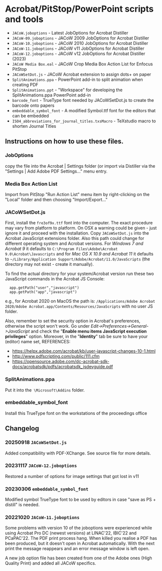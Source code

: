 # Acrobat/PitStop/PowerPoint scripts and tools

* `JACoW.joboptions`       - Latest JobOptions for Acrobat Distiller
* `JACoW-09.joboptions`    - JACoW 2009 JobOptions for Acrobat Distiller
* `JACoW-10.joboptions`    - JACoW 2010 JobOptions for Acrobat Distiller
* `JACoW-11.joboptions`    - JACoW v11  JobOptions for Acrobat Distiller
* `JACoW-12.joboptions`    - JACoW v12  JobOptions for Acrobat Distiller (2023)
* `JACoW Media Box.eal`    - JACoW Crop Media Box Action List for Enfocus PitStop
* `JACoWSetDot.js`         - JACoW Acrobat extension to assign dots+ on paper
* `SplitAnimations.ppa`    - PowerPoint add-in to split animation when creating PDF
* `SplitAnimations.ppt`    - "Workspace" for developing the SplitAnimations.ppa PowerPoint add-in
* `barcode_font`           - TrueType font needed by JACoWSetDot.js to create the barcode onto papers
* `embeddable_symbol_font` - A modified Symbol.ttf font for the editors that can be embedded
* `ISO4_abbreviations_for_journal_titles.txsMacro` - TeXstudio macro to shorten Journal Titles

## Instructions on how to use these files.

### JobOptions

copy the file into the Acrobat | Settings folder (or import via Distiller
via the "Settings | Add Adobe PDF Settings..." menu entry.

### Media Box Action List

Import from PitStop "Run Action List" menu item by right-clicking on the "Local"
folder and then choosing "Import/Export..."

### JACoWSetDot.js

First, install the `fre3of9x.ttf` font into the computer. The exact procedure
may vary from platform to platform. On OSX a warning could be given - just ignore 
it and proceed with the installation.
Copy `JACoWSetDot.js` into the Acrobat JavaScript extensions folder. 
Also this path could change for different operating system and Acrobat versions.
For *Windows 7 and Acrobat 9* it defaults to 
  `C:\Program Files\Adobe\Acrobat 9.0\Acrobat\Javascripts`
and for *Mac OS X 10.9 and Acrobat 11* it defaults to 
  `~/Library/Application Support/Adobe/Acrobat/11.0/JavaScripts`
(the directory may not exist - create it manually).

To find the actual directory for your system/Acrobat version run these two
JavaScript commands in the Acrobat JS Console:

```
  app.getPath("user","javascript")
  app.getPath("app","javascript")
```

e.g., for Acrobat 2020 on MacOS the path is:
`/Applications/Adobe Acrobat 2020/Adobe Acrobat.app/Contents/Resources/JavaScripts`
with no user JS folder.

Also, remember to set the security option in Acrobat's preferences, otherwise
the script won't work. Go under *Edit->Preferences->General->JavaScript*
and check the "**Enable menu items JavaScript execution privileges**" option.
Moreover, in the "**Identity**" tab be sure to have your (editor) name set,
REFERENCES:

- https://helpx.adobe.com/acrobat/kb/user-javascript-changes-10-1.html
- http://www.pdfscripting.com/public/111.cfm
- https://opensource.adobe.com/dc-acrobat-sdk-docs/acrobatsdk/pdfs/acrobatsdk_jsdevguide.pdf

### SplitAnimations.ppa

Put it into the` \Microsoft\Addins` folder.

### embeddable_symbol_font

Install this TrueType font on the workstations of the proceedings office


## Changelog

### 20250918 `JACoWSetDot.js` 
Added compatibility with PDF-XChange. 
See source file for more details.

### 20231117 `JACoW-12.joboptions` 
Restored a number of options for image settings that got lost in v11

### 20230306 `embeddable_symbol_font` 
Modified symbol TrueType font to be used by editors in case
"save as PS + distill" is needed.

### 20221020 `JACoW-11.joboptions` 
Some problems with version 10 of the joboptions were experienced while using 
Acrobat Pro DC (newest versions) at LINAC'22, IBIC'22 and PCaPAC'22. 
The PDF print process hang. When killed you realise a PDF has been produced, 
but it doesn't open in Acrobat automatically. With the next print the message
reappears and an error message window is left open.

A new job option file has been created from one of the Adobe ones 
(High Quality Print) and added all JACoW specifics.
